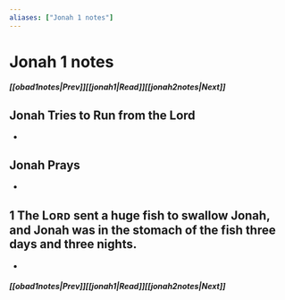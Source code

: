 ```yaml
---
aliases: ["Jonah 1 notes"]
---
```

# Jonah 1 notes
##### <span class=arrow-left></span>[[obad1notes|Prev]]<span class=navigation-separator></span>[[jonah1|Read]]<span class=navigation-separator></span>[[jonah2notes|Next]]<span class=arrow-right></span>
## Jonah Tries to Run from the Lord
- 
## Jonah Prays
- 
## 1 The Lᴏʀᴅ sent a huge fish to swallow Jonah, and Jonah was in the stomach of the fish three days and three nights.
- 
##### <span class=arrow-left></span>[[obad1notes|Prev]]<span class=navigation-separator></span>[[jonah1|Read]]<span class=navigation-separator></span>[[jonah2notes|Next]]<span class=arrow-right></span>
